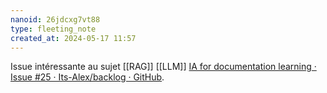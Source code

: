 ```yaml
---
nanoid: 26jdcxg7vt88
type: fleeting_note
created_at: 2024-05-17 11:57
---
```

Issue intéressante au sujet [[RAG]] [[LLM]] [IA for documentation learning · Issue #25 · Its-Alex/backlog · GitHub](https://github.com/Its-Alex/backlog/issues/25).
